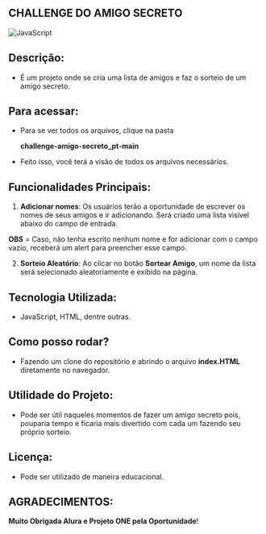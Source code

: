 ## CHALLENGE DO AMIGO SECRETO
![JavaScript](https://img.shields.io/badge/javascript-%23323330.svg?style=for-the-badge&logo=javascript&logoColor=%23F7DF1E)


##  Descrição:
* É um projeto onde se cria uma lista de amigos e faz o sorteio de um amigo secreto.

## Para acessar:
* Para se ver todos os arquivos, clique na pasta
   
    **challenge-amigo-secreto_pt-main**
* Feito isso, você terá a visão de todos os arquivos necessários.

## Funcionalidades Principais:
1. **Adicionar nomes**: Os usuários terão a oportunidade de escrever os nomes de seus amigos e ir adicionando. Será criado uma lista visível abaixo do campo de entrada.

**OBS** = Caso, não tenha escrito nenhum nome e for adicionar com o campo vazio, receberá um alert para preencher esse campo.

2. **Sorteio Aleatório**: Ao clicar no botão **Sortear Amigo**, um nome da lista será selecionado aleatoriamente e exibido na página.

## Tecnologia Utilizada:
* JavaScript, HTML, dentre outras.

## Como posso rodar?
* Fazendo um clone do repositório e abrindo o arquivo **index.HTML** diretamente no navegador.

## Utilidade do Projeto:
* Pode ser útil naqueles momentos de fazer um amigo secreto pois, pouparia tempo e ficaria mais divertido com cada um fazendo seu próprio sorteio.

## Licença:
* Pode ser utilizado de maneira educacional.

## AGRADECIMENTOS:
 **Muito Obrigada Alura e Projeto ONE pela Oportunidade**!

